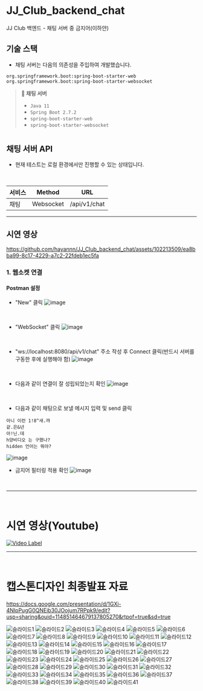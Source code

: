 # JJ_Club_backend_chat
JJ Club 백엔드 - 채팅 서버 중 금지어(이하얀)

## 기술 스택
- 채팅 서버는 다음의 의존성을 주입하여 개발했습니다.
```
org.springframework.boot:spring-boot-starter-web
org.springframework.boot:spring-boot-starter-websocket
```

> **🔐 채팅 서버**
> * `Java 11`
> * `Spring Boot 2.7.2`
> * `spring-boot-starter-web`
> * `spring-boot-starter-websocket`
>
> #
> 

## 채팅 서버 API
- 현재 테스트는 로컬 환경에서만 진행할 수 있는 상태입니다.
<br>

|       서비스        |     Method     |                 URL                   |
| ------------------- | -------------- | ------------------------------------- |
|          채팅       |     Websocket       | /api/v1/chat                   |

---
## 시연 영상

https://github.com/hayannn/JJ_Club_backend_chat/assets/102213509/ea8bba99-8c17-4229-a7c2-22fdeb1ec5fa

### 1. 웹소켓 연결
#### Postman 설정
- "New" 클릭
![image](https://github.com/hayannn/JJ_Club_backend_chat/assets/102213509/b28031da-baf5-4d4c-824c-a71baeaa90b3)
<br>

- "WebSocket" 클릭
![image](https://github.com/hayannn/JJ_Club_backend_chat/assets/102213509/ccba64f5-f3f0-46c7-97ad-5b3affa94e94)
<br>

- "ws://localhost:8080/api/v1/chat" 주소 작성 후 Connect 클릭(반드시 서버를 구동한 후에 실행해야 함)
![image](https://github.com/hayannn/JJ_Club_backend_chat/assets/102213509/96814977-a337-40bf-9392-bc5b8ca79557)
<br>

- 다음과 같이 연결이 잘 성립되었는지 확인
![image](https://github.com/hayannn/JJ_Club_backend_chat/assets/102213509/eb906190-dc85-4a34-8dbb-6f42983e2782)
<br>

- 다음과 같이 채팅으로 보낼 메시지 입력 및 send 클릭
```
아니 이런 1!8^새.꺄
같.은&년
아!닌.데
h양비디오 는 구했나?
hidden 언어는 뭐야?
```
![image](https://github.com/hayannn/JJ_Club_backend_chat/assets/102213509/fae73f86-5331-4c87-9aee-f56b03e4073e)
<br>

- 금지어 필터링 적용 확인
![image](https://github.com/hayannn/JJ_Club_backend_chat/assets/102213509/92f95fe3-64b9-4809-aed5-35c8f7252cf3)
<br>

---

<br>

# 시연 영상(Youtube)
[![Video Label](http://img.youtube.com/vi/fapFPGZMdeI/0.jpg)](https://www.youtube.com/watch?v=fapFPGZMdeI)

---
<br>

# 캡스톤디자인 최종발표 자료
https://docs.google.com/presentation/d/1GXi-4NIpPugG0QNEib30JOojum7RPpk9/edit?usp=sharing&ouid=114851464679137805270&rtpof=true&sd=true

![슬라이드1](https://github.com/hayannn/JJ_Club_backend/assets/102213509/42222a99-286f-4961-87bb-7669b35feb45)
![슬라이드2](https://github.com/hayannn/JJ_Club_backend/assets/102213509/ada4bf63-a15a-4f4b-80ff-8b0860e1c38b)
![슬라이드3](https://github.com/hayannn/JJ_Club_backend/assets/102213509/273db19d-682c-45f8-b47c-644c33ccc492)
![슬라이드4](https://github.com/hayannn/JJ_Club_backend/assets/102213509/e34d40ee-fd10-4d13-9173-8ee23419f8be)
![슬라이드5](https://github.com/hayannn/JJ_Club_backend/assets/102213509/b148cf4d-2cea-4cc9-a1a5-7876b88dbde5)
![슬라이드6](https://github.com/hayannn/JJ_Club_backend/assets/102213509/dc1d67fc-abf6-4232-b309-9d5eb698e446)
![슬라이드7](https://github.com/hayannn/JJ_Club_backend/assets/102213509/de181c4d-856a-4205-9967-7cedd5ebd003)
![슬라이드8](https://github.com/hayannn/JJ_Club_backend/assets/102213509/95cd1663-52df-4564-8e17-60d93f5452fe)
![슬라이드9](https://github.com/hayannn/JJ_Club_backend/assets/102213509/9ecff92b-1790-41f4-ac26-5ac104d33979)
![슬라이드10](https://github.com/hayannn/JJ_Club_backend/assets/102213509/e1b817cd-dbaf-4e3f-96c2-27529e7a7720)
![슬라이드11](https://github.com/hayannn/JJ_Club_backend/assets/102213509/d80b6646-38e6-46fa-b15e-7e8edbf85137)
![슬라이드12](https://github.com/hayannn/JJ_Club_backend/assets/102213509/a9403b44-5bee-4eda-81f5-0c99bb2b307b)
![슬라이드13](https://github.com/hayannn/JJ_Club_backend/assets/102213509/d793e9f0-f63b-42b3-95d7-320c01dc64d0)
![슬라이드14](https://github.com/hayannn/JJ_Club_backend/assets/102213509/b0d80c81-7e2d-45d9-9ade-b1d41df0df6b)
![슬라이드15](https://github.com/hayannn/JJ_Club_backend/assets/102213509/ea6dacb0-1d22-4d8d-ac54-e0639aaa5a33)
![슬라이드16](https://github.com/hayannn/JJ_Club_backend/assets/102213509/424b295e-4f16-4b25-a334-ff037bcb1757)
![슬라이드17](https://github.com/hayannn/JJ_Club_backend/assets/102213509/797e5b05-1ebc-4b23-9750-3518fe3f8e2f)
![슬라이드18](https://github.com/hayannn/JJ_Club_backend/assets/102213509/7e10a00c-f6a5-4663-8584-b65b0c5f82d9)
![슬라이드19](https://github.com/hayannn/JJ_Club_backend/assets/102213509/63edd65a-b7fe-4e1e-9703-492b4267e58c)
![슬라이드20](https://github.com/hayannn/JJ_Club_backend/assets/102213509/7a0c673d-579a-43fc-bb3d-afcd74068463)
![슬라이드21](https://github.com/hayannn/JJ_Club_backend/assets/102213509/aabf99f9-fb90-4014-8797-9b336a51a07e)
![슬라이드22](https://github.com/hayannn/JJ_Club_backend/assets/102213509/55d46bd1-1815-4a65-bb69-e636a2cd866c)
![슬라이드23](https://github.com/hayannn/JJ_Club_backend/assets/102213509/b16c080b-8a83-41a8-9e7e-e82b74133045)
![슬라이드24](https://github.com/hayannn/JJ_Club_backend/assets/102213509/f468174b-9d52-4600-b46d-dfc2b2db49b6)
![슬라이드25](https://github.com/hayannn/JJ_Club_backend/assets/102213509/988e362f-262c-4d59-9bae-66f521740f4a)
![슬라이드26](https://github.com/hayannn/JJ_Club_backend/assets/102213509/89461f55-ecaf-4981-bc9c-628b0dc2f286)
![슬라이드27](https://github.com/hayannn/JJ_Club_backend/assets/102213509/154b5363-dca9-4dc5-bea3-0a8febfdb94d)
![슬라이드28](https://github.com/hayannn/JJ_Club_backend/assets/102213509/2817efc2-fefb-4fec-a37e-65fde962daf9)
![슬라이드29](https://github.com/hayannn/JJ_Club_backend/assets/102213509/9163c25c-9a91-447b-b2ac-fa303dde5771)
![슬라이드30](https://github.com/hayannn/JJ_Club_backend/assets/102213509/e09ffe1e-e4d0-4151-981d-7dabce178b4e)
![슬라이드31](https://github.com/hayannn/JJ_Club_backend/assets/102213509/cbb56aa3-8011-4c6e-a8b1-f74c18dadc65)
![슬라이드32](https://github.com/hayannn/JJ_Club_backend/assets/102213509/25b3fe7c-5c7f-408c-af70-8469a9968473)
![슬라이드33](https://github.com/hayannn/JJ_Club_backend/assets/102213509/7b474e26-a9f1-4736-9d71-f02d848c68a7)
![슬라이드34](https://github.com/hayannn/JJ_Club_backend/assets/102213509/2e90ea55-d70b-4d55-8293-44e21b5d86e3)
![슬라이드35](https://github.com/hayannn/JJ_Club_backend/assets/102213509/3119e867-ad1b-4d63-be9f-05631bb8146e)
![슬라이드36](https://github.com/hayannn/JJ_Club_backend/assets/102213509/05b1b9fe-295e-4fed-939f-1253f549dd5b)
![슬라이드37](https://github.com/hayannn/JJ_Club_backend/assets/102213509/98c62091-7c0a-45cd-9c05-0d8353f950d2)
![슬라이드38](https://github.com/hayannn/JJ_Club_backend/assets/102213509/c5e73311-251a-47c6-b068-c1ebe94f3644)
![슬라이드39](https://github.com/hayannn/JJ_Club_backend/assets/102213509/47d4623e-9353-45d1-830c-b8de67826755)
![슬라이드40](https://github.com/hayannn/JJ_Club_backend/assets/102213509/0c7555cc-fc78-40c1-8c9c-7e3d37083b21)
![슬라이드41](https://github.com/hayannn/JJ_Club_backend/assets/102213509/5d80c348-7671-46ce-8c21-7e37375d6adb)
